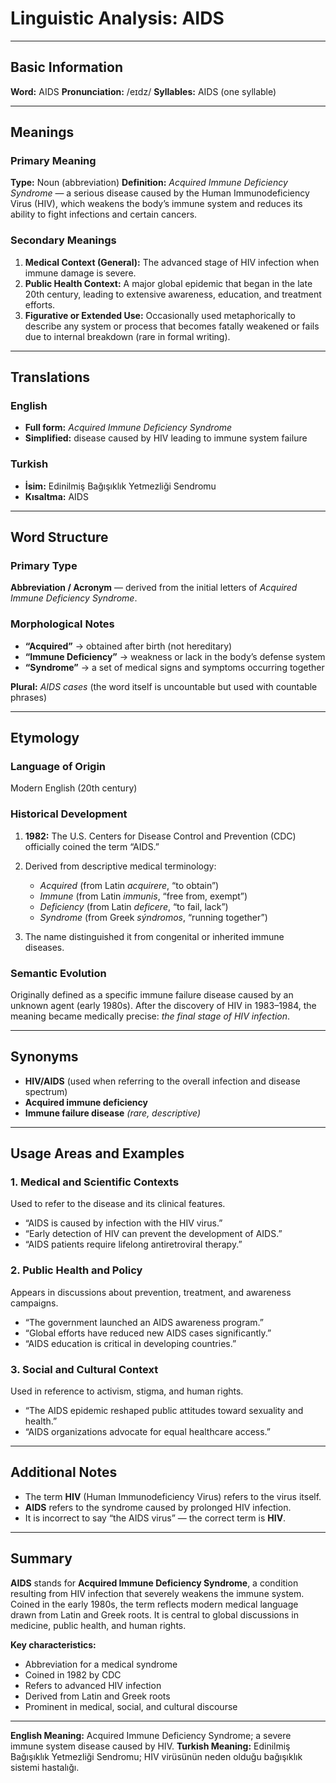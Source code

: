 # Linguistic Analysis: **AIDS**

---

## Basic Information

**Word:** AIDS
**Pronunciation:** /eɪdz/
**Syllables:** AIDS (one syllable)

---

## Meanings

### Primary Meaning

**Type:** Noun (abbreviation)
**Definition:** _Acquired Immune Deficiency Syndrome_ — a serious disease caused by the Human Immunodeficiency Virus (HIV), which weakens the body’s immune system and reduces its ability to fight infections and certain cancers.

### Secondary Meanings

1. **Medical Context (General):** The advanced stage of HIV infection when immune damage is severe.
2. **Public Health Context:** A major global epidemic that began in the late 20th century, leading to extensive awareness, education, and treatment efforts.
3. **Figurative or Extended Use:** Occasionally used metaphorically to describe any system or process that becomes fatally weakened or fails due to internal breakdown (rare in formal writing).

---

## Translations

### English

- **Full form:** _Acquired Immune Deficiency Syndrome_
- **Simplified:** disease caused by HIV leading to immune system failure

### Turkish

- **İsim:** Edinilmiş Bağışıklık Yetmezliği Sendromu
- **Kısaltma:** AIDS

---

## Word Structure

### Primary Type

**Abbreviation / Acronym** — derived from the initial letters of _Acquired Immune Deficiency Syndrome_.

### Morphological Notes

- **“Acquired”** → obtained after birth (not hereditary)
- **“Immune Deficiency”** → weakness or lack in the body’s defense system
- **“Syndrome”** → a set of medical signs and symptoms occurring together

**Plural:** _AIDS cases_ (the word itself is uncountable but used with countable phrases)

---

## Etymology

### Language of Origin

Modern English (20th century)

### Historical Development

1. **1982:** The U.S. Centers for Disease Control and Prevention (CDC) officially coined the term “AIDS.”
2. Derived from descriptive medical terminology:

   - _Acquired_ (from Latin _acquirere_, “to obtain”)
   - _Immune_ (from Latin _immunis_, “free from, exempt”)
   - _Deficiency_ (from Latin _deficere_, “to fail, lack”)
   - _Syndrome_ (from Greek _sýndromos_, “running together”)

3. The name distinguished it from congenital or inherited immune diseases.

### Semantic Evolution

Originally defined as a specific immune failure disease caused by an unknown agent (early 1980s). After the discovery of HIV in 1983–1984, the meaning became medically precise: _the final stage of HIV infection_.

---

## Synonyms

- **HIV/AIDS** (used when referring to the overall infection and disease spectrum)
- **Acquired immune deficiency**
- **Immune failure disease** _(rare, descriptive)_

---

## Usage Areas and Examples

### 1. **Medical and Scientific Contexts**

Used to refer to the disease and its clinical features.

- “AIDS is caused by infection with the HIV virus.”
- “Early detection of HIV can prevent the development of AIDS.”
- “AIDS patients require lifelong antiretroviral therapy.”

### 2. **Public Health and Policy**

Appears in discussions about prevention, treatment, and awareness campaigns.

- “The government launched an AIDS awareness program.”
- “Global efforts have reduced new AIDS cases significantly.”
- “AIDS education is critical in developing countries.”

### 3. **Social and Cultural Context**

Used in reference to activism, stigma, and human rights.

- “The AIDS epidemic reshaped public attitudes toward sexuality and health.”
- “AIDS organizations advocate for equal healthcare access.”

---

## Additional Notes

- The term **HIV** (Human Immunodeficiency Virus) refers to the virus itself.
- **AIDS** refers to the syndrome caused by prolonged HIV infection.
- It is incorrect to say “the AIDS virus” — the correct term is **HIV**.

---

## Summary

**AIDS** stands for **Acquired Immune Deficiency Syndrome**, a condition resulting from HIV infection that severely weakens the immune system. Coined in the early 1980s, the term reflects modern medical language drawn from Latin and Greek roots. It is central to global discussions in medicine, public health, and human rights.

**Key characteristics:**

- Abbreviation for a medical syndrome
- Coined in 1982 by CDC
- Refers to advanced HIV infection
- Derived from Latin and Greek roots
- Prominent in medical, social, and cultural discourse

---

**English Meaning:** Acquired Immune Deficiency Syndrome; a severe immune system disease caused by HIV.
**Turkish Meaning:** Edinilmiş Bağışıklık Yetmezliği Sendromu; HIV virüsünün neden olduğu bağışıklık sistemi hastalığı.
